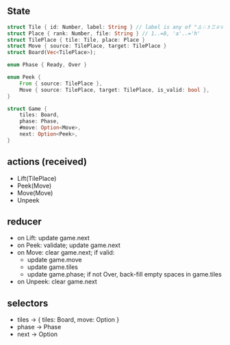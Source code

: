 ## State

```rust
struct Tile { id: Number, label: String } // label is any of "♙♘♗♖♕♔♚♛♜♝♞♟"
struct Place { rank: Number, file: String } // 1..=8, 'a'..='h'
struct TilePlace { tile: Tile, place: Place }
struct Move { source: TilePlace, target: TilePlace }
struct Board(Vec<TilePlace>);

enum Phase { Ready, Over }

enum Peek {
    From { source: TilePlace },
    Move { source: TilePlace, target: TilePlace, is_valid: bool },
}

struct Game {
    tiles: Board,
    phase: Phase,
    #move: Option<Move>,
    next: Option<Peek>,
}
```

## actions (received)

* Lift(TilePlace)
* Peek(Move)
* Move(Move)
* Unpeek

## reducer

* on Lift: update game.next
* on Peek: validate; update game.next
* on Move: clear game.next; if valid:
  - update game.move
  - update game.tiles
  - update game.phase; if not Over, back-fill empty spaces in game.tiles
* on Unpeek: clear game.next

## selectors

* tiles -> { tiles: Board, move: Option<Move> }
* phase -> Phase
* next -> Option<Peek>
